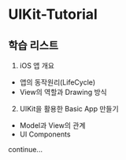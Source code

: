 # UIKit-Tutorial


## 학습 리스트

1. iOS 앱 개요
- 앱의 동작원리(LifeCycle)
- View의 역할과 Drawing 방식


2. UIKit을 활용한 Basic App 만들기
- Model과 View의 관계
- UI Components



continue...
